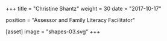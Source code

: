 +++
title = "Christine Shantz"
weight = 30
date = "2017-10-17"

position = "Assessor and Family Literacy Facilitator"

[asset]
  image = "shapes-03.svg"
+++

